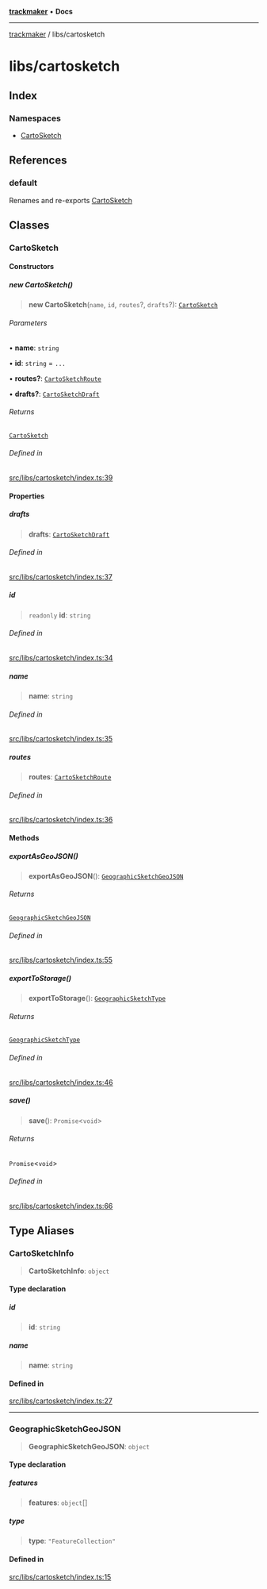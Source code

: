 [**trackmaker**](../../README.md) • **Docs**

***

[trackmaker](../../modules.md) / libs/cartosketch

# libs/cartosketch

## Index

### Namespaces

- [CartoSketch](namespaces/CartoSketch/README.md)

## References

### default

Renames and re-exports [CartoSketch](README.md#cartosketch)

## Classes

### CartoSketch

#### Constructors

##### new CartoSketch()

> **new CartoSketch**(`name`, `id`, `routes`?, `drafts`?): [`CartoSketch`](README.md#cartosketch)

###### Parameters

• **name**: `string`

• **id**: `string` = `...`

• **routes?**: [`CartoSketchRoute`](namespaces/CartoSketch/namespaces/Routes/README.md#cartosketchroute)

• **drafts?**: [`CartoSketchDraft`](draft/README.md#cartosketchdraft)

###### Returns

[`CartoSketch`](README.md#cartosketch)

###### Defined in

[src/libs/cartosketch/index.ts:39](https://github.com/Anson2251/trackmaker/blob/542e2b29ae5b4a888f6d924839d95f01680fd96f/src/libs/cartosketch/index.ts#L39)

#### Properties

##### drafts

> **drafts**: [`CartoSketchDraft`](draft/README.md#cartosketchdraft)

###### Defined in

[src/libs/cartosketch/index.ts:37](https://github.com/Anson2251/trackmaker/blob/542e2b29ae5b4a888f6d924839d95f01680fd96f/src/libs/cartosketch/index.ts#L37)

##### id

> `readonly` **id**: `string`

###### Defined in

[src/libs/cartosketch/index.ts:34](https://github.com/Anson2251/trackmaker/blob/542e2b29ae5b4a888f6d924839d95f01680fd96f/src/libs/cartosketch/index.ts#L34)

##### name

> **name**: `string`

###### Defined in

[src/libs/cartosketch/index.ts:35](https://github.com/Anson2251/trackmaker/blob/542e2b29ae5b4a888f6d924839d95f01680fd96f/src/libs/cartosketch/index.ts#L35)

##### routes

> **routes**: [`CartoSketchRoute`](namespaces/CartoSketch/namespaces/Routes/README.md#cartosketchroute)

###### Defined in

[src/libs/cartosketch/index.ts:36](https://github.com/Anson2251/trackmaker/blob/542e2b29ae5b4a888f6d924839d95f01680fd96f/src/libs/cartosketch/index.ts#L36)

#### Methods

##### exportAsGeoJSON()

> **exportAsGeoJSON**(): [`GeographicSketchGeoJSON`](README.md#geographicsketchgeojson)

###### Returns

[`GeographicSketchGeoJSON`](README.md#geographicsketchgeojson)

###### Defined in

[src/libs/cartosketch/index.ts:55](https://github.com/Anson2251/trackmaker/blob/542e2b29ae5b4a888f6d924839d95f01680fd96f/src/libs/cartosketch/index.ts#L55)

##### exportToStorage()

> **exportToStorage**(): [`GeographicSketchType`](definitions.md#geographicsketchtype)

###### Returns

[`GeographicSketchType`](definitions.md#geographicsketchtype)

###### Defined in

[src/libs/cartosketch/index.ts:46](https://github.com/Anson2251/trackmaker/blob/542e2b29ae5b4a888f6d924839d95f01680fd96f/src/libs/cartosketch/index.ts#L46)

##### save()

> **save**(): `Promise`\<`void`\>

###### Returns

`Promise`\<`void`\>

###### Defined in

[src/libs/cartosketch/index.ts:66](https://github.com/Anson2251/trackmaker/blob/542e2b29ae5b4a888f6d924839d95f01680fd96f/src/libs/cartosketch/index.ts#L66)

## Type Aliases

### CartoSketchInfo

> **CartoSketchInfo**: `object`

#### Type declaration

##### id

> **id**: `string`

##### name

> **name**: `string`

#### Defined in

[src/libs/cartosketch/index.ts:27](https://github.com/Anson2251/trackmaker/blob/542e2b29ae5b4a888f6d924839d95f01680fd96f/src/libs/cartosketch/index.ts#L27)

***

### GeographicSketchGeoJSON

> **GeographicSketchGeoJSON**: `object`

#### Type declaration

##### features

> **features**: `object`[]

##### type

> **type**: `"FeatureCollection"`

#### Defined in

[src/libs/cartosketch/index.ts:15](https://github.com/Anson2251/trackmaker/blob/542e2b29ae5b4a888f6d924839d95f01680fd96f/src/libs/cartosketch/index.ts#L15)
